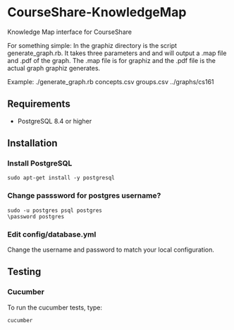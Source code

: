 CourseShare-KnowledgeMap
========================

Knowledge Map interface for CourseShare

For something simple:
In the graphiz directory is the script
generate_graph.rb. It takes three parameters <concept csv file> <group csv file>
and <output header> and will output a .map file and .pdf of the graph. The .map
file is for graphiz and the .pdf file is the actual graph graphiz generates.

Example: ./generate_graph.rb concepts.csv groups.csv ../graphs/cs161

Requirements
------------
* PostgreSQL 8.4 or higher

Installation
------------
### Install PostgreSQL

    sudo apt-get install -y postgresql

### Change passsword for postgres username?

    sudo -u postgres psql postgres
    \password postgres

### Edit config/database.yml
Change the username and password to match your local configuration.

Testing
-------
### Cucumber
To run the cucumber tests, type:

    cucumber
